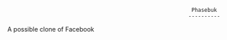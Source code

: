                                                               Phasebuk
                                                             ----------

A possible clone of Facebook
